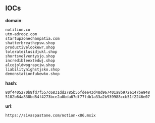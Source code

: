 
## IOCs

__domain__:

```text
notilion.co
utm-adrooz.com
startupzonechanpatia.com
shatterbreathepsw.shop
productivelookewr.shop
tolerateilusidjukl.shop
shortsvelventysjo.shop
incredibleextedwj.shop
alcojoldwograpciw.shop
liabilitynighstjsko.shop
demonstationfukewko.shop
```
__hash__:

```text
80f4405270b8fd7f557c6831dd2785b55fdee43d48d967401a8b972e147be948
5102b64a838bd84f4273bce2a0bda67df77fdb1a33a2b939988ccb51f2246e07
```
__url__:

```text
https://sivaspastane.com/notion-x86.msix
```